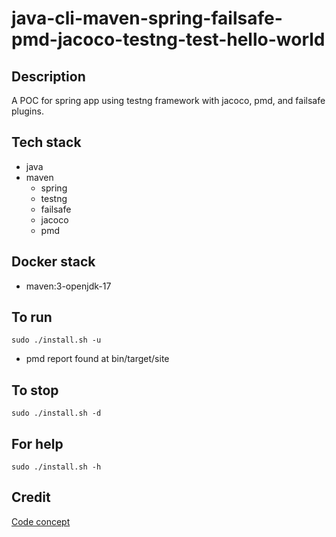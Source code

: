 # java-cli-maven-spring-failsafe-pmd-jacoco-testng-test-hello-world

## Description
A POC for spring app using testng
framework with jacoco, pmd, and
failsafe plugins.

## Tech stack
- java
- maven
  - spring
  - testng
  - failsafe
  - jacoco
  - pmd

## Docker stack
- maven:3-openjdk-17

## To run
`sudo ./install.sh -u`
- pmd report found at bin/target/site

## To stop
`sudo ./install.sh -d`

## For help
`sudo ./install.sh -h`

## Credit
[Code concept](https://github.com/eugenp/tutorials/tree/master/testing-modules/testng)
